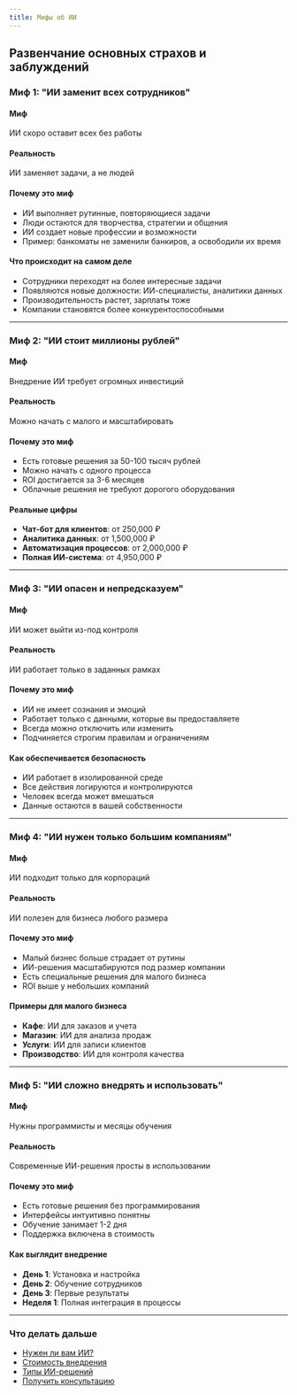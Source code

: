 ```yaml
---
title: Мифы об ИИ
---
```


## Развенчание основных страхов и заблуждений

### Миф 1: "ИИ заменит всех сотрудников"

#### Миф

ИИ скоро оставит всех без работы

#### Реальность

ИИ заменяет задачи, а не людей

#### Почему это миф

-  ИИ выполняет рутинные, повторяющиеся задачи
-  Люди остаются для творчества, стратегии и общения
-  ИИ создает новые профессии и возможности
-  Пример: банкоматы не заменили банкиров, а освободили их время

#### Что происходит на самом деле

-  Сотрудники переходят на более интересные задачи
-  Появляются новые должности: ИИ-специалисты, аналитики данных
-  Производительность растет, зарплаты тоже
-  Компании становятся более конкурентоспособными

---

### Миф 2: "ИИ стоит миллионы рублей"

#### Миф

Внедрение ИИ требует огромных инвестиций

#### Реальность

Можно начать с малого и масштабировать

#### Почему это миф

-  Есть готовые решения за 50-100 тысяч рублей
-  Можно начать с одного процесса
-  ROI достигается за 3-6 месяцев
-  Облачные решения не требуют дорогого оборудования

#### Реальные цифры

-  **Чат-бот для клиентов**: от 250,000 ₽
-  **Аналитика данных**: от 1,500,000 ₽
-  **Автоматизация процессов**: от 2,000,000 ₽
-  **Полная ИИ-система**: от 4,950,000 ₽

---

### Миф 3: "ИИ опасен и непредсказуем"

#### Миф

ИИ может выйти из-под контроля

#### Реальность

ИИ работает только в заданных рамках

#### Почему это миф

-  ИИ не имеет сознания и эмоций
-  Работает только с данными, которые вы предоставляете
-  Всегда можно отключить или изменить
-  Подчиняется строгим правилам и ограничениям

#### Как обеспечивается безопасность

-  ИИ работает в изолированной среде
-  Все действия логируются и контролируются
-  Человек всегда может вмешаться
-  Данные остаются в вашей собственности

---

### Миф 4: "ИИ нужен только большим компаниям"

#### Миф

ИИ подходит только для корпораций

#### Реальность

ИИ полезен для бизнеса любого размера

#### Почему это миф

-  Малый бизнес больше страдает от рутины
-  ИИ-решения масштабируются под размер компании
-  Есть специальные решения для малого бизнеса
-  ROI выше у небольших компаний

#### Примеры для малого бизнеса

-  **Кафе**: ИИ для заказов и учета
-  **Магазин**: ИИ для анализа продаж
-  **Услуги**: ИИ для записи клиентов
-  **Производство**: ИИ для контроля качества

---

### Миф 5: "ИИ сложно внедрять и использовать"

#### Миф

Нужны программисты и месяцы обучения

#### Реальность

Современные ИИ-решения просты в использовании

#### Почему это миф

-  Есть готовые решения без программирования
-  Интерфейсы интуитивно понятны
-  Обучение занимает 1-2 дня
-  Поддержка включена в стоимость

#### Как выглядит внедрение

-  **День 1**: Установка и настройка
-  **День 2**: Обучение сотрудников
-  **День 3**: Первые результаты
-  **Неделя 1**: Полная интеграция в процессы

---

### Что делать дальше

-  [Нужен ли вам ИИ?](/ai/intro/calculator)
-  [Стоимость внедрения](/ai/intro/cost)
-  [Типы ИИ-решений](/ai/solutions/types)
-  [Получить консультацию](/ai/request)